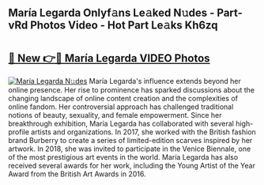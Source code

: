## María Legarda Onlyf𝚊ns Le𝚊ked N𝚞des - Part-vRd Photos Video - Hot Part Le𝚊ks Kh6zq

# <h2><a href="http://ab42522.deff.icu/?id=Mar%c3%ada+Legarda">🔗 New 👉🔴 María Legarda VIDEO Photos</a></h2>

[![María Legarda N𝚞des](https://i.imgur.com/rIISA9y.gif)](http://ab42522.deff.icu/?id=Mar%c3%ada+Legarda)
María Legarda's influence extends beyond her online presence. Her rise to prominence has sparked discussions about the changing landscape of online content creation and the complexities of online fandom. Her controversial approach has challenged traditional notions of beauty, sexuality, and female empowerment. Since her breakthrough exhibition, María Legarda has collaborated with several high-profile artists and organizations. In 2017, she worked with the British fashion brand Burberry to create a series of limited-edition scarves inspired by her artwork. In 2018, she was invited to participate in the Venice Biennale, one of the most prestigious art events in the world. María Legarda has also received several awards for her work, including the Young Artist of the Year Award from the British Art Awards in 2016.
